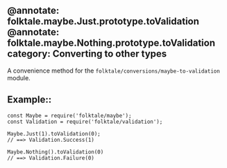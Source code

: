 @annotate: folktale.maybe.Just.prototype.toValidation
@annotate: folktale.maybe.Nothing.prototype.toValidation
category: Converting to other types
---

A convenience method for the `folktale/conversions/maybe-to-validation` module.

## Example::

    const Maybe = require('folktale/maybe');
    const Validation = require('folktale/validation');

    Maybe.Just(1).toValidation(0);
    // ==> Validation.Success(1)

    Maybe.Nothing().toValidation(0)
    // ==> Validation.Failure(0)
